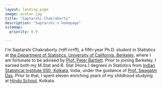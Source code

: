 ```yaml
---
layout: landing_page
image: avatar.jpg
title: "Saptarshi Chakraborty"
description: "Saptarshi's homepage"
sitemap:
  priority: 0.9

---
```


I'm Saptarshi Chakraborty (সপ্তর্ষি চক্রবর্তী), a fifth-year Ph.D. student in Statistics at [the Department of Statistics, University of California, Berkeley](https://statistics.berkeley.edu/), where I am fortunate to be advised by [Prof. Peter Bartlett](https://www.stat.berkeley.edu/~bartlett/). Prior to joining Berkeley, I earned both my M.Stat and B. Stat (Hons.) degrees in Statistics from [Indian Statistical Institute (ISI), Kolkata](https://www.isical.ac.in/), India, under the guidance of [Prof. Swagatm Das](https://www.isical.ac.in/~swagatam.das/). Prior to that, I spent eleven enriching years of my childhood studying at [Hindu School](https://en.wikipedia.org/wiki/Hindu_School,_Kolkata), Kolkata.
